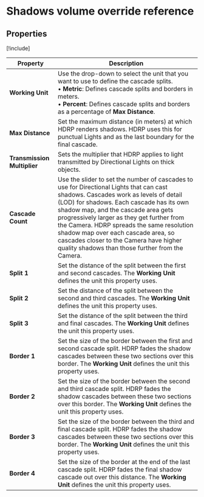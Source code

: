 # Shadows volume override reference

## Properties

[!include[](snippets/Volume-Override-Enable-Properties.md)]

| **Property**                | **Description**                                              |
| --------------------------- | ------------------------------------------------------------ |
| **Working Unit**            | Use the drop-down to select the unit that you want to use to define the cascade splits.<br />&#8226; **Metric**: Defines cascade splits and borders in meters.<br />&#8226; **Percent**: Defines cascade splits and borders as a percentage of **Max Distance**. |
| **Max Distance**            | Set the maximum distance (in meters) at which HDRP renders shadows. HDRP uses this for punctual Lights and as the last boundary for the final cascade. |
| **Transmission Multiplier** | Sets the multiplier that HDRP applies to light transmitted by Directional Lights on thick objects. |
| **Cascade Count**           | Use the slider to set the number of cascades to use for Directional Lights that can cast shadows. Cascades work as levels of detail (LOD) for shadows. Each cascade has its own shadow map, and the cascade area gets progressively larger as they get further from the Camera. HDRP spreads the same resolution shadow map over each cascade area, so cascades closer to the Camera have higher quality shadows than those further from the Camera. |
| **Split 1**                 | Set the distance of the split between the first and second cascades. The **Working Unit** defines the unit this property uses. |
| **Split 2**                 | Set the distance of the split between the second and third cascades. The **Working Unit** defines the unit this property uses. |
| **Split 3**                 | Set the distance of the split between the third and final cascades. The **Working Unit** defines the unit this property uses. |
| **Border 1**                | Set the size of the border between the first and second cascade split. HDRP fades the shadow cascades between these two sections over this border. The **Working Unit** defines the unit this property uses. |
| **Border 2**                | Set the size of the border between the second and third cascade split. HDRP fades the shadow cascades between these two sections over this border. The **Working Unit** defines the unit this property uses. |
| **Border 3**                | Set the size of the border between the third and final cascade split. HDRP fades the shadow cascades between these two sections over this border. The **Working Unit** defines the unit this property uses. |
| **Border 4**                | Set the size of the border at the end of the last cascade split. HDRP fades the final shadow cascade out over this distance. The **Working Unit** defines the unit this property uses. |
